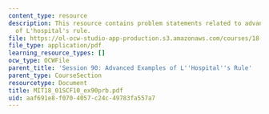 ```yaml
---
content_type: resource
description: This resource contains problem statements related to advanced examples
  of L'hospital's rule.
file: https://ol-ocw-studio-app-production.s3.amazonaws.com/courses/18-01sc-single-variable-calculus-fall-2010/aaf691e8f0704057c24c49783fa557a7_MIT18_01SCF10_ex90prb.pdf
file_type: application/pdf
learning_resource_types: []
ocw_type: OCWFile
parent_title: 'Session 90: Advanced Examples of L''Hospital''s Rule'
parent_type: CourseSection
resourcetype: Document
title: MIT18_01SCF10_ex90prb.pdf
uid: aaf691e8-f070-4057-c24c-49783fa557a7
---
```

